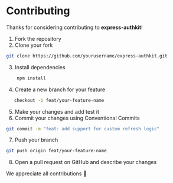 # Contributing  

Thanks for considering contributing to **express-authkit**! 
1. Fork the repository   
2. Clone your fork       
  ```bash     
  git clone https://github.com/yourusername/express-authkit.git   
  ```
3. Install dependencies
```bash
    npm install
  ```
4. Create a new branch for your feature
 ```bash
    checkout -b feat/your-feature-name
 ```
5.  Make your changes and add test it
6. Commit your changes using Conventional Commits
  ```bash
  git commit -m "feat: add support for custom refresh logic"
  ```
7. Push your branch
 ```bash
git push origin feat/your-feature-name
```
8.  Open a pull request on GitHub and describe your changes

    

We appreciate all contributions 💜